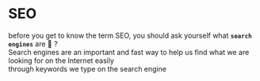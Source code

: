 # SEO
before you get to know the term SEO, you should ask yourself what **`search engines`** are 🤔 ? <br />
Search engines are an important and fast way to help us find what we are looking for on the Internet easily <br/> through keywords we type on the search engine
